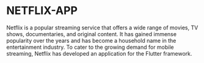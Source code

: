 # NETFLIX-APP
Netflix is a popular streaming service that offers a wide range of movies, TV shows, documentaries, and original content. It has gained immense popularity over the years and has become a household name in the entertainment industry. To cater to the growing demand for mobile streaming, Netflix has developed an application for the Flutter framework.

